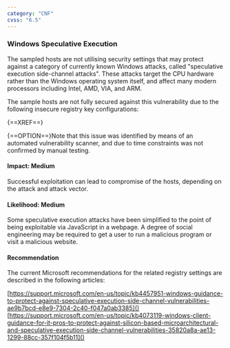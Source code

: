 ```yaml
---
category: "CNF"
cvss: "6.5"
---
```

### Windows Speculative Execution
The sampled hosts are not utilising security settings that may protect against a category of currently known Windows attacks, called "speculative execution side-channel attacks". These attacks target the CPU hardware rather than the Windows operating system itself, and affect many modern processors including Intel, AMD, VIA, and ARM.

The sample hosts are not fully secured against this vulnerability due to the following insecure registry key configurations:

{==XREF==}

{==OPTION==}Note that this issue was identified by means of an automated vulnerability scanner, and due to time constraints was not confirmed by manual testing.
#### Impact: Medium
Successful exploitation can lead to compromise of the hosts, depending on the attack and attack vector.
#### Likelihood: Medium
Some speculative execution attacks have been simplified to the point of being exploitable via JavaScript in a webpage. A degree of social engineering may be required to get a user to run a malicious program or visit a malicious website.
#### Recommendation
The current Microsoft recommendations for the related registry settings are described in the following articles:

[https://support.microsoft.com/en-us/topic/kb4457951-windows-guidance-to-protect-against-speculative-execution-side-channel-vulnerabilities-ae9b7bcd-e8e9-7304-2c40-f047a0ab3385]()
[https://support.microsoft.com/en-us/topic/kb4073119-windows-client-guidance-for-it-pros-to-protect-against-silicon-based-microarchitectural-and-speculative-execution-side-channel-vulnerabilities-35820a8a-ae13-1299-88cc-357f104f5b11]()
